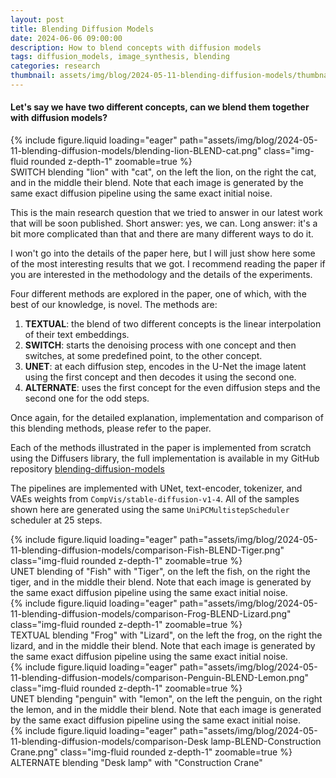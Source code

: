 ```yaml
---
layout: post
title: Blending Diffusion Models
date: 2024-06-06 09:00:00
description: How to blend concepts with diffusion models
tags: diffusion_models, image_synthesis, blending
categories: research
thumbnail: assets/img/blog/2024-05-11-blending-diffusion-models/thumbnail.png
---
```


#### Let's say we have two different concepts, can we blend them together with diffusion models?

<div class="row mt-3">
    <div class="col-sm mt-3 mt-md-0">
        {% include figure.liquid loading="eager" path="assets/img/blog/2024-05-11-blending-diffusion-models/blending-lion-BLEND-cat.png" class="img-fluid rounded z-depth-1" zoomable=true %}
    </div>
</div>
<div class="caption">
    SWITCH blending "lion" with "cat", on the left the lion, on the right the cat, and in the middle their blend. Note that each image is generated by the same exact diffusion pipeline using the same exact initial noise.
</div>

This is the main research question that we tried to answer in our latest work
that will be soon published. Short answer: yes, we can. Long answer: it's a bit
more complicated than that and there are many different ways to do it.

I won't go into the details of the paper here, but I will just show here some of
the most interesting results that we got. I recommend reading the paper if you
are interested in the methodology and the details of the experiments. 

Four different methods are explored in the paper, one of which, with the best of
our knowledge, is novel. The methods are:

1. **TEXTUAL**: the blend of two different concepts is the linear interpolation
   of their text embeddings. 
2. **SWITCH**: starts the denoising process with one concept and then switches,
   at some predefined point, to the other concept.
3. **UNET**: at each diffusion step, encodes in the U-Net the image latent using
   the first concept and then decodes it using the second one.
4. **ALTERNATE**: uses the first concept for the even diffusion steps and the second one
   for the odd steps.

Once again, for the detailed explanation, implementation and comparison of this
blending methods, please refer to the paper.

Each of the methods illustrated in the paper is implemented from scratch using the
Diffusers library, the full implementation is available in my GitHub repository 
[blending-diffusion-models](https://github.com/LorenzoOlearo/blending-diffusion-models)

The pipelines are implemented with UNet, text-encoder, tokenizer, and VAEs
weights from `CompVis/stable-diffusion-v1-4`. All of the samples shown here are
generated using the same `UniPCMultistepScheduler` scheduler at 25 steps.


<div class="row mt-3">
    <div class="col-sm mt-3 mt-md-0">
        {% include figure.liquid loading="eager" path="assets/img/blog/2024-05-11-blending-diffusion-models/comparison-Fish-BLEND-Tiger.png" class="img-fluid rounded z-depth-1" zoomable=true %}
    </div>
</div>
<div class="caption">
    UNET blending of "Fish" with "Tiger", on the left the fish, on the right the tiger, and in the middle their blend. Note that each image is generated by the same exact diffusion pipeline using the same exact initial noise.
</div>


<div class="row mt-3">
    <div class="col-sm mt-3 mt-md-0">
        {% include figure.liquid loading="eager" path="assets/img/blog/2024-05-11-blending-diffusion-models/comparison-Frog-BLEND-Lizard.png" class="img-fluid rounded z-depth-1" zoomable=true %}
    </div>
</div>
<div class="caption">
    TEXTUAL blending "Frog" with "Lizard", on the left the frog, on the right the lizard, and in the middle their blend. Note that each image is generated by the same exact diffusion pipeline using the same exact initial noise.
</div>


<div class="row mt-3">
    <div class="col-sm mt-3 mt-md-0">
        {% include figure.liquid loading="eager" path="assets/img/blog/2024-05-11-blending-diffusion-models/comparison-Penguin-BLEND-Lemon.png" class="img-fluid rounded z-depth-1" zoomable=true %}
    </div>
</div>
<div class="caption">
    UNET blending "penguin" with "lemon", on the left the penguin, on the right the lemon, and in the middle their blend. Note that each image is generated by the same exact diffusion pipeline using the same exact initial noise.
</div>


<div class="row mt-3">
    <div class="col-sm mt-3 mt-md-0">
        {% include figure.liquid loading="eager" path="assets/img/blog/2024-05-11-blending-diffusion-models/comparison-Desk lamp-BLEND-Construction Crane.png" class="img-fluid rounded z-depth-1" zoomable=true %}
    </div>
</div>
<div class="caption">
    ALTERNATE blending "Desk lamp" with "Construction Crane"
</div>